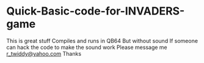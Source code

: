 # Quick-Basic-code-for-INVADERS-game
This is great stuff Compiles and runs in QB64 But without sound If someone can hack the code to make the sound work Please message me r_twiddy@yahoo.com  Thanks

